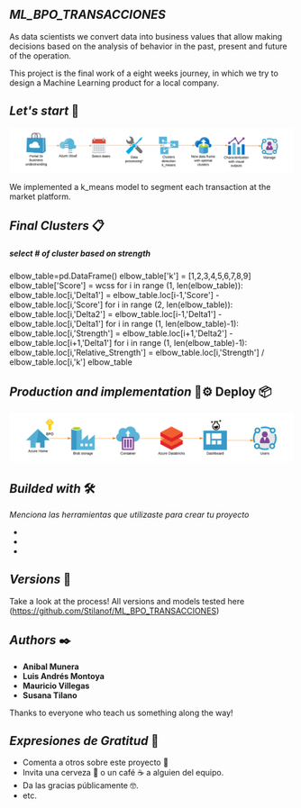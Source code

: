 ## *ML_BPO_TRANSACCIONES*

As data scientists we convert data into business values that allow making decisions based on the analysis of behavior in the past, present and future of the operation. 

This project is the final work of a eight weeks journey, in which we try to design a Machine Learning product for a local company.  

## *Let's start* 🚀

![Image text](https://github.com/Stilanof/ML_BPO_TRANSACCIONES/blob/main/target.png)

We implemented a k_means model to segment each transaction at the market platform.

## *Final Clusters* 📋

##### select # of cluster based on strength
elbow_table=pd.DataFrame()
elbow_table['k'] = [1,2,3,4,5,6,7,8,9]
elbow_table['Score'] = wcss
for i in range (1, len(elbow_table)):
    elbow_table.loc[i,'Delta1'] = elbow_table.loc[i-1,'Score'] - elbow_table.loc[i,'Score']
for i in range (2, len(elbow_table)):
    elbow_table.loc[i,'Delta2'] = elbow_table.loc[i-1,'Delta1'] - elbow_table.loc[i,'Delta1']
for i in range (1, len(elbow_table)-1):
    elbow_table.loc[i,'Strength'] = elbow_table.loc[i+1,'Delta2'] - elbow_table.loc[i+1,'Delta1']
for i in range (1, len(elbow_table)-1):
    elbow_table.loc[i,'Relative_Strength'] = elbow_table.loc[i,'Strength'] / elbow_table.loc[i,'k']
elbow_table

## *Production and implementation* 🔧⚙️ Deploy 📦

![Image text](https://github.com/Stilanof/ML_BPO_TRANSACCIONES/blob/main/architecture.png)



## *Builded with* 🛠️

_Menciona las herramientas que utilizaste para crear tu proyecto_

* 
* 
* 


## *Versions* 📌

Take a look at the process! All versions and models tested here (https://github.com/Stilanof/ML_BPO_TRANSACCIONES)

## *Authors* ✒️

* **Anibal Munera** 
* **Luis Andrés Montoya** 
* **Mauricio Villegas** 
* **Susana Tilano** 

Thanks to everyone who teach us something along the way! 

## *Expresiones de Gratitud* 🎁

* Comenta a otros sobre este proyecto 📢
* Invita una cerveza 🍺 o un café ☕ a alguien del equipo. 
* Da las gracias públicamente 🤓.
* etc.
